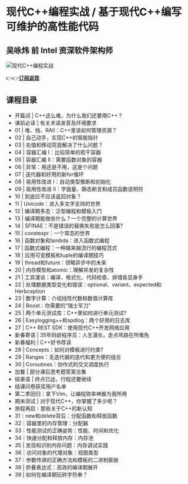 现代C++编程实战 / 基于现代C++编写可维护的高性能代码
==============================

吴咏炜 **前 Intel 资深软件架构师**
-----------------------

![现代C++编程实战](https://www.geekgay.com/storage/geek/geek_b9f44b649de223cfeae648bc02d9fa52.jpg)  
  
👉👉[**订阅返现**](https://time.geekbang.org/column/intro/100040501?code=ML7u2lI3LkMbmN1zQGtOo3-Ug%2FHw%2FJ4PXHsgu6xA9Ms%3D "现代C++编程实战")  
  
课程目录
----

  
  
- 开篇词 | C++这么难，为什么我们还要用C++？
- 课前必读 | 有关术语发音及环境要求
- 01 | 堆、栈、RAII：C++里该如何管理资源？
- 02 | 自己动手，实现C++的智能指针
- 03 | 右值和移动究竟解决了什么问题？
- 04 | 容器汇编 I：比较简单的若干容器
- 05 | 容器汇编 II：需要函数对象的容器
- 06 | 异常：用还是不用，这是个问题
- 07 | 迭代器和好用的新for循环
- 08 | 易用性改进 I：自动类型推断和初始化
- 09 | 易用性改进 II：字面量、静态断言和成员函数说明符
- 10 | 到底应不应该返回对象？
- 11 | Unicode：进入多文字支持的世界
- 12 | 编译期多态：泛型编程和模板入门
- 13 | 编译期能做些什么？一个完整的计算世界
- 14 | SFINAE：不是错误的替换失败是怎么回事?
- 15 | constexpr：一个常态的世界
- 16 | 函数对象和lambda：进入函数式编程
- 17 | 函数式编程：一种越来越流行的编程范式
- 18 | 应用可变模板和tuple的编译期技巧
- 19 | thread和future：领略异步中的未来
- 20 | 内存模型和atomic：理解并发的复杂性
- 21 | 工具漫谈：编译、格式化、代码检查、排错各显身手
- 22 | 处理数据类型变化和错误：optional、variant、expected和Herbception
- 23 | 数字计算：介绍线性代数和数值计算库
- 24 | Boost：你需要的“瑞士军刀”
- 25 | 两个单元测试库：C++里如何进行单元测试?
- 26 | Easylogging++和spdlog：两个好用的日志库
- 27 | C++ REST SDK：使用现代C++开发网络应用
- 新春寄语 | 35年码龄程序员：人生漫长，走点弯路在所难免
- 新春福利 | C++好书荐读
- 28 | Concepts：如何对模板进行约束?
- 29 | Ranges：无迭代器的迭代和更方便的组合
- 30 | Coroutines：协作式的交叉调度执行
- 加餐 | 部分课后思考题答案合集
- 结束语 | 终点已达，行程还要继续
- 结课问卷获奖用户名单
- 第二季回归｜拿下Vim，让编程效率神器为我所用
- 期末测试 | 对于现代C++，你掌握了多少呢？
- 旅程再启｜那些关于C++的新认知
- 31｜new和delete背后：分配函数和释放函数
- 32｜容器里的内存管理：分配器
- 33｜性能测试的正确姿势：性能、时间和优化
- 34｜快速分配和释放内存：内存池
- 35 | 发现和识别内存问题：内存调试实践
- 36｜访问对象的代理对象：视图类型
- 37｜参数传递的正确方法和模板的二进制膨胀
- 38 | 折叠表达式：高效的编译期展开
- 39 | 如何在编译期玩转字符串？